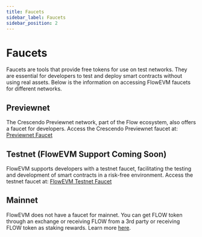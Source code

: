 ```yaml
---
title: Faucets
sidebar_label: Faucets
sidebar_position: 2
---
```


# Faucets

Faucets are tools that provide free tokens for use on test networks. They are essential for developers to test and deploy smart contracts without using real assets. Below is the information on accessing FlowEVM faucets for different networks.

## Previewnet

The Crescendo Previewnet network, part of the Flow ecosystem, also offers a faucet for developers. Access the Crescendo Previewnet faucet at: [Previewnet Faucet](https://previewnet-faucet.onflow.org/fund-account)

## Testnet (FlowEVM Support Coming Soon)

FlowEVM supports developers with a testnet faucet, facilitating the testing and development of smart contracts in a risk-free environment. Access the testnet faucet at: [FlowEVM Testnet Faucet](https://testnet-faucet.onflow.org/fund-account)

## Mainnet

FlowEVM does not have a faucet for mainnet. You can get FLOW token through an exchange or receiving FLOW from a 3rd party or receiving FLOW token as staking rewards. Learn more [here](https://flow.com/use-flow/flow-token).
